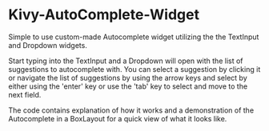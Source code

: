 # Kivy-AutoComplete-Widget
Simple to use custom-made Autocomplete widget utilizing the the TextInput and Dropdown widgets.

Start typing into the TextInput and a Dropdown will open with the list of suggestions to autocomplete with. You can select a suggestion by clicking it or navigate the list of suggestions by using the arrow keys and select by either using the 'enter' key or use the 'tab' key to select and move to the next field.

The code contains explanation of how it works and a demonstration of the Autocomplete in a BoxLayout for a quick view of what it looks like.
